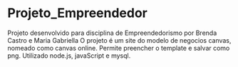 # Projeto_Empreendedor
Projeto desenvolvido para disciplina de Empreendedorismo por Brenda Castro e Maria Gabriella
O projeto é um site do modelo de negocios canvas, nomeado como canvas online. Permite preencher o template e salvar como png.
Utilizado node.js, javaScript e mysql.
